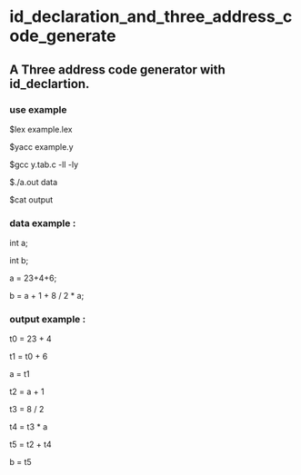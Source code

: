 # id_declaration_and_three_address_code_generate

## A Three address code generator with id_declartion.

### use example 

$lex example.lex

$yacc example.y

$gcc y.tab.c -ll -ly

$./a.out data

$cat output



### data example : 

int a;

int b;

a = 23+4+6;

b = a + 1 + 8 / 2 * a;



### output example :

t0 = 23 + 4

t1 = t0 + 6

a = t1

t2 = a + 1

t3 = 8 / 2

t4 = t3 * a

t5 = t2 + t4

b = t5
